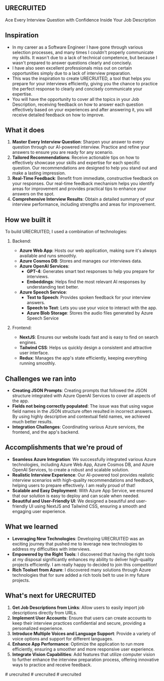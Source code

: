 ## URECRUITED

Ace Every Interview Question with Confidence Inside Your Job Description

<div>
  <h2>Inspiration</h2>

<ul>
<li>In my career as a Software Engineer I have gone through various selection processes, and many times I couldn't properly communicate my skills. It wasn't due to a lack of technical competence, but because I wasn't prepared to answer questions clearly and concisely.</li>
<li>I have also seen excellent professionals miss out on certain opportunities simply due to a lack of interview preparation.</li>
<li>This was the inspiration to create URECRUITED, a tool that helps you prepare for your interviews efficiently, giving you the chance to practice the perfect response to clearly and concisely communicate your expertise.</li>
<li>You will have the opportunity to cover all the topics in your Job Description, receiving feedback on how to answer each question effectively based on your experiences and after answering it, you will receive detailed feedback on how to improve.</li>
</ul>

<h2>What it does</h2>

<ol>
<li><strong>Master Every Interview Question</strong>: Sharpen your answer to every question through our AI-powered interview. Practice and refine your answers to ensure you are ready for any scenario.</li>
<li><strong>Tailored Recommendations</strong>: Receive actionable tips on how to effectively showcase your skills and expertise for each specific question. Our recommendations are designed to help you stand out and make a lasting impression.</li>
<li><strong>Real-Time Feedback</strong>: Benefit from immediate, constructive feedback on your responses. Our real-time feedback mechanism helps you identify areas for improvement and provides practical tips to enhance your answers on the spot.</li>
<li><strong>Comprehensive Interview Results</strong>: Obtain a detailed summary of your interview performance, including strengths and areas for improvement.</li>
</ol>

<h2>How we built it</h2>

<p>To build URECRUITED, I used a combination of technologies:</p>

<ol>
<li><p>Backend:</p>

<ul>
<li><strong>Azure Web App</strong>: Hosts our web application, making sure it's always available and runs smoothly.</li>
<li><strong>Azure Cosmos DB</strong>: Stores and manages our interviews data.</li>
<li><strong>Azure OpenAI Services</strong>:

<ul>
<li><strong>GPT-4</strong>: Generates smart text responses to help you prepare for interviews.</li>
<li><strong>Embeddings</strong>: Helps find the most relevant AI responses by understanding text better.</li>
</ul></li>
<li><strong>Azure Speech Service</strong>:

<ul>
<li><strong>Text to Speech</strong>: Provides spoken feedback for your interview answers.</li>
<li><strong>Speech to Text</strong>: Lets you use your voice to interact with the app.</li>
<li><strong>Azure Blob Storage</strong>: Stores the audio files generated by Azure Speech Service</li>
</ul></li>
</ul></li>
<li><p>Frontend:</p>

<ul>
<li><strong>NextJS</strong>: Ensures our website loads fast and is easy to find on search engines.</li>
<li><strong>Tailwind CSS</strong>: Helps us quickly design a consistent and attractive user interface.</li>
<li><strong>Redux</strong>: Manages the app's state efficiently, keeping everything running smoothly.</li>
</ul></li>
</ol>

<h2>Challenges we ran into</h2>

<ul>
<li><strong>Creating JSON Prompts</strong>: Creating prompts that followed the JSON structure integrated with Azure OpenAI Services to cover all aspects of the app.</li>
<li><strong>Fields not being correctly populated</strong>: The issue was that using vague field names in the JSON structure often resulted in incorrect answers. By using highly descriptive and contextual field names, we achieved much better results.</li>
<li><strong>Integration Challenges</strong>: Coordinating various Azure services, the frontend, and the app's backend.</li>
</ul>

<h2>Accomplishments that we're proud of</h2>

<ul>
<li><strong>Seamless Azure Integration</strong>: We successfully integrated various Azure technologies, including Azure Web App, Azure Cosmos DB, and Azure OpenAI Services, to create a robust and scalable solution.</li>
<li><strong>Realistic Interview Experience</strong>: Our AI-powered tool provides realistic interview scenarios with high-quality recommendations and feedback, helping users to prepare effectively. I am really proud of that!</li>
<li><strong>Scalable and Easy Deployment</strong>: With Azure App Service, we ensured that our solution is easy to deploy and can scale when needed.</li>
<li><strong>Beautiful and User-Friendly UI</strong>: We designed a beautiful and user-friendly UI using NextJS and Tailwind CSS, ensuring a smooth and engaging user experience.</li>
</ul>

<h2>What we learned</h2>

<ul>
<li><strong>Leveraging New Technologies</strong>: Developing URECRUITED was an exciting journey that pushed me to leverage new technologies to address my difficulties with interviews.</li>
<li><strong>Empowered by the Right Tools</strong>: I discovered that having the right tools at my disposal significantly enhances my ability to deliver high-quality projects efficiently. I am really happy to decided to join this competition!</li>
<li><strong>Rich Toolset from Azure</strong>: I discovered many solutions through Azure technologies that for sure added a rich tools belt to use in my future projects.</li>
</ul>

<h2>What's next for URECRUITED</h2>

<ol>
<li><strong>Get Job Descriptions from Links</strong>: Allow users to easily import job descriptions directly from URLs.</li>
<li><strong>Implement User Accounts</strong>: Ensure that users can create accounts to keep their interview practices confidential and secure, providing a personalized experience.</li>
<li><strong>Introduce Multiple Voices and Language Support</strong>: Provide a variety of voice options and support for different languages.</li>
<li><strong>Enhance App Performance</strong>: Optimize the application to run more efficiently, ensuring a smoother and more responsive user experience.</li>
<li><strong>Integrate Vision Capabilities</strong>: Add features that utilize computer vision to further enhance the interview preparation process, offering innovative ways to practice and receive feedback.</li>
</ol>

</div>
# urecruited
# urecruited
# urecruited
